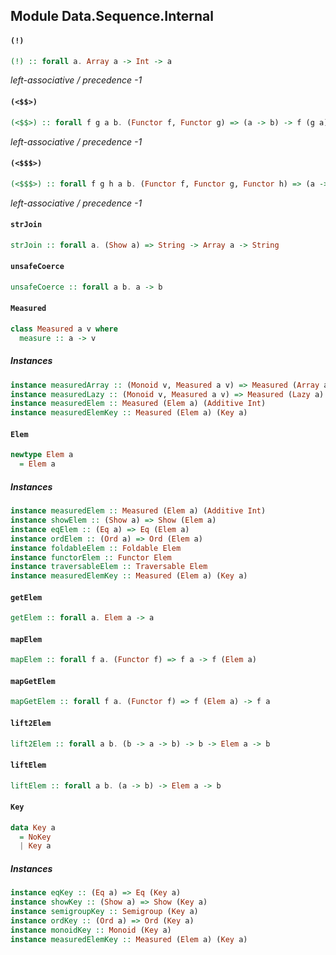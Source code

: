 ## Module Data.Sequence.Internal

#### `(!)`

``` purescript
(!) :: forall a. Array a -> Int -> a
```

_left-associative / precedence -1_

#### `(<$$>)`

``` purescript
(<$$>) :: forall f g a b. (Functor f, Functor g) => (a -> b) -> f (g a) -> f (g b)
```

_left-associative / precedence -1_

#### `(<$$$>)`

``` purescript
(<$$$>) :: forall f g h a b. (Functor f, Functor g, Functor h) => (a -> b) -> f (g (h a)) -> f (g (h b))
```

_left-associative / precedence -1_

#### `strJoin`

``` purescript
strJoin :: forall a. (Show a) => String -> Array a -> String
```

#### `unsafeCoerce`

``` purescript
unsafeCoerce :: forall a b. a -> b
```

#### `Measured`

``` purescript
class Measured a v where
  measure :: a -> v
```

##### Instances
``` purescript
instance measuredArray :: (Monoid v, Measured a v) => Measured (Array a) v
instance measuredLazy :: (Monoid v, Measured a v) => Measured (Lazy a) v
instance measuredElem :: Measured (Elem a) (Additive Int)
instance measuredElemKey :: Measured (Elem a) (Key a)
```

#### `Elem`

``` purescript
newtype Elem a
  = Elem a
```

##### Instances
``` purescript
instance measuredElem :: Measured (Elem a) (Additive Int)
instance showElem :: (Show a) => Show (Elem a)
instance eqElem :: (Eq a) => Eq (Elem a)
instance ordElem :: (Ord a) => Ord (Elem a)
instance foldableElem :: Foldable Elem
instance functorElem :: Functor Elem
instance traversableElem :: Traversable Elem
instance measuredElemKey :: Measured (Elem a) (Key a)
```

#### `getElem`

``` purescript
getElem :: forall a. Elem a -> a
```

#### `mapElem`

``` purescript
mapElem :: forall f a. (Functor f) => f a -> f (Elem a)
```

#### `mapGetElem`

``` purescript
mapGetElem :: forall f a. (Functor f) => f (Elem a) -> f a
```

#### `lift2Elem`

``` purescript
lift2Elem :: forall a b. (b -> a -> b) -> b -> Elem a -> b
```

#### `liftElem`

``` purescript
liftElem :: forall a b. (a -> b) -> Elem a -> b
```

#### `Key`

``` purescript
data Key a
  = NoKey
  | Key a
```

##### Instances
``` purescript
instance eqKey :: (Eq a) => Eq (Key a)
instance showKey :: (Show a) => Show (Key a)
instance semigroupKey :: Semigroup (Key a)
instance ordKey :: (Ord a) => Ord (Key a)
instance monoidKey :: Monoid (Key a)
instance measuredElemKey :: Measured (Elem a) (Key a)
```


